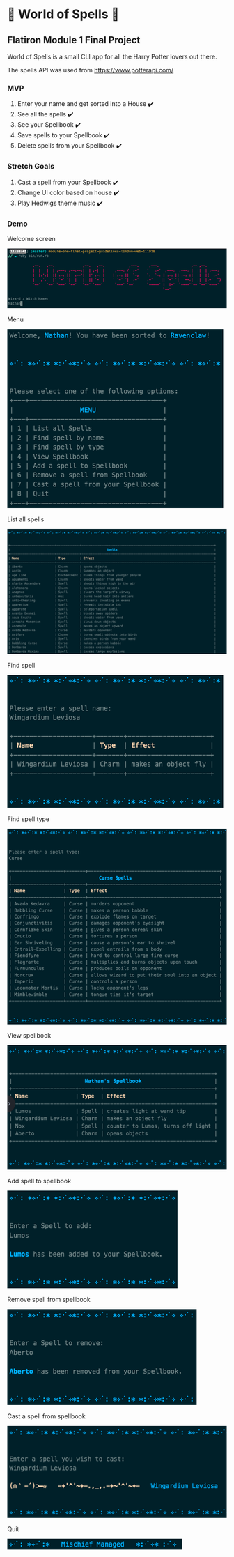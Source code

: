 # 🔮 World of Spells 🔮

## Flatiron Module 1 Final Project
World of Spells is a small CLI app for all the Harry Potter lovers out there.

The spells API was used from https://www.potterapi.com/

### MVP

1. Enter your name and get sorted into a House ✔️
2. See all the spells ✔️
3. See your Spellbook ✔️
4. Save spells to your Spellbook ✔️
5. Delete spells from your Spellbook ✔️

### Stretch Goals

1. Cast a spell from your Spellbook ✔️
2. Change UI color based on house ✔️
3. Play Hedwigs theme music ✔️

### Demo

Welcome screen

![](screenshots/title.png)

Menu

![](screenshots/menu.png)

List all spells

![](screenshots/spells.png)

Find spell

![](screenshots/find.png)

Find spell type

![](screenshots/type.png)

View spellbook

![](screenshots/spellbook.png)

Add spell to spellbook

![](screenshots/add.png)

Remove spell from spellbook

![](screenshots/remove.png)

Cast a spell from spellbook

![](screenshots/cast.png)

Quit

![](screenshots/quit.png)
